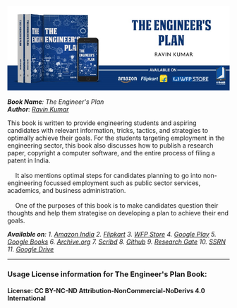 [![The Engineer's Plan](https://github.com/mr-ravin/author/blob/main/The%20Engineer's%20Plan.jpg)](https://mr-ravin.github.io/author)
<p align="justify">
<i><b>Book Name</b>: The Engineer's Plan</i>
<br/>
<i><b>Author</b>: </i><a href="https://mr-ravin.github.io"><i>Ravin Kumar</i></a>
</p>

This book is written to provide engineering students and aspiring candidates with relevant information, tricks, tactics, and strategies to optimally achieve their goals. For the students targeting employment in the engineering sector, this book also discusses how to publish a research paper, copyright a computer software, and the entire process of filing a patent in India.
<br/><br/>
     &emsp; It also mentions optimal steps for candidates planning to go into non-engineering focussed employment such as public sector services, academics, and business administration.
<br/><br/>
    &emsp; One of the purposes of this book is to make candidates question their thoughts and help them strategise on developing a plan to achieve their end goals.

<i><b>Available on</b>: 1. <a href="https://www.amazon.in/dp/1636405118" target="_blank" rel="noreferrer">Amazon India</a>  2. <a href="https://www.flipkart.com/the-engineers-plan/p/itm923e0c945ddf5" target="_blank" rel="noreferrer">Flipkart</a>  3. <a href="https://store.whitefalconpublishing.com/products/the-engineer-s-plan" target="_blank" rel="noreferrer">WFP Store</a> 4. <a href="https://play.google.com/store/books/details?id=0TpCEQAAQBAJ" target="_blank" rel="noreferrer">Google Play</a> 5. <a href="http://books.google.com/books/about?id=0TpCEQAAQBAJ" target="_blank" rel="noreferrer">Google Books</a>  6. <a href="https://archive.org/details/the-engineers-plan" target="_blank" rel="noreferrer">Archive.org</a> 7. <a href="https://www.scribd.com/document/836906274/The-Engineer-s-Plan" target="_blank" rel="noreferrer">Scribd</a> 8. <a href="https://mr-ravin.github.io/author/static/media/Book-%20The%20Engineer's%20Plan.889c5c775cf5293ac1d7.pdf" target="_blank" rel="noreferrer">Github</a> 9. <a href="https://www.researchgate.net/publication/359859086_The_Engineer's_Plan" target="_blank" rel="noreferrer">Research Gate</a> 10. <a href="https://ssrn.com/abstract=4992929" target="_blank" rel="noreferrer"> SSRN</a> 11. <a href="https://drive.google.com/drive/folders/1ayJX5Go0tlubOfR9pZJjFSnoeXThmgtG?usp=sharing" target="_blank" rel="noreferrer">Google Drive</a></i>

----
### Usage License information for The Engineer's Plan Book: 
#### License: CC BY-NC-ND Attribution-NonCommercial-NoDerivs 4.0 International
